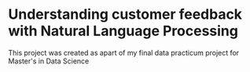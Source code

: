 # Understanding customer feedback with Natural Language Processing
This project was created as apart of my final data practicum project for Master's in Data Science
